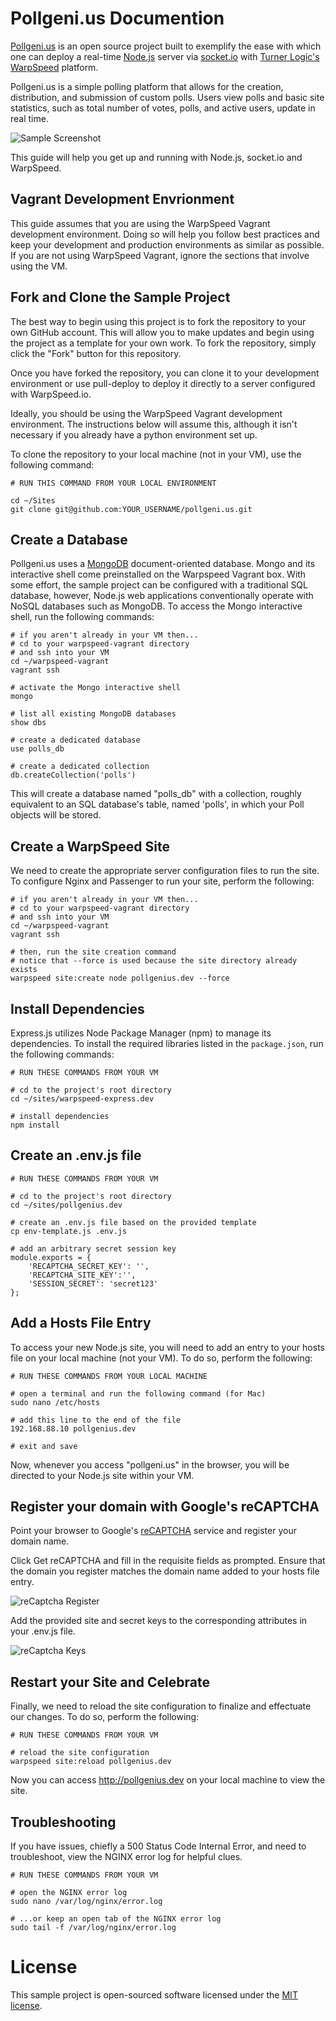# Pollgeni.us Documention
[Pollgeni.us](http://pollgeni.us) is an open source project built to exemplify the ease with which one can deploy a real-time [Node.js](https://nodejs.org/) server via [socket.io](http://socket.io/) with [Turner Logic's](http://tunerlogic.com) [WarpSpeed](https://warpspeed.io) platform.

Pollgeni.us is a simple polling platform that allows for the creation, distribution, and submission of custom polls. Users view polls and basic site statistics, such as total number of votes, polls, and active users, update in real time.

![Sample Screenshot](http://pollgeni.us/img/landing_page_screenshot.png)

This guide will help you get up and running with Node.js, socket.io and WarpSpeed.


## Vagrant Development Envrionment

This guide assumes that you are using the WarpSpeed Vagrant development environment. Doing so will help you follow best practices and keep your development and production environments as similar as possible. If you are not using WarpSpeed Vagrant, ignore the sections that involve using the VM.

## Fork and Clone the Sample Project
The best way to begin using this project is to fork the repository to your own GitHub account. This will allow you to make updates and begin using the project as a template for your own work. To fork the repository, simply click the "Fork" button for this repository.

Once you have forked the repository, you can clone it to your development environment or use pull-deploy to deploy it directly to a server configured with WarpSpeed.io.

Ideally, you should be using the WarpSpeed Vagrant development environment. The instructions below will assume this, although it isn't necessary if you already have a python environment set up.

To clone the repository to your local machine (not in your VM), use the following command:

```
# RUN THIS COMMAND FROM YOUR LOCAL ENVIRONMENT

cd ~/Sites
git clone git@github.com:YOUR_USERNAME/pollgeni.us.git
```

## Create a Database

Pollgeni.us uses a [MongoDB](https://www.mongodb.org/) document-oriented database. Mongo and its interactive shell come preinstalled on the Warpspeed Vagrant box. With some effort, the sample project can be configured with a traditional SQL database, however, Node.js web applications conventionally operate with NoSQL databases such as MongoDB. To access the Mongo interactive shell, run the following commands: 

```
# if you aren't already in your VM then...
# cd to your warpspeed-vagrant directory
# and ssh into your VM
cd ~/warpspeed-vagrant
vagrant ssh

# activate the Mongo interactive shell
mongo

# list all existing MongoDB databases
show dbs

# create a dedicated database
use polls_db

# create a dedicated collection
db.createCollection('polls')
```

This will create a database named "polls_db" with a collection, roughly equivalent to an SQL database's table, named 'polls', in which your Poll objects will be stored.

## Create a WarpSpeed Site

We need to create the appropriate server configuration files to run the site. To configure Nginx and Passenger to run your site, perform the following:

```
# if you aren't already in your VM then...
# cd to your warpspeed-vagrant directory
# and ssh into your VM
cd ~/warpspeed-vagrant
vagrant ssh

# then, run the site creation command
# notice that --force is used because the site directory already exists
warpspeed site:create node pollgenius.dev --force
```

## Install Dependencies

Express.js utilizes Node Package Manager (npm) to manage its dependencies. To install the required libraries listed in the `package.json`, run the following commands: 

```
# RUN THESE COMMANDS FROM YOUR VM

# cd to the project's root directory
cd ~/sites/warpspeed-express.dev

# install dependencies
npm install
```

## Create an .env.js file

```
# RUN THESE COMMANDS FROM YOUR VM

# cd to the project's root directory
cd ~/sites/pollgenius.dev

# create an .env.js file based on the provided template
cp env-template.js .env.js

# add an arbitrary secret session key
module.exports = {
	'RECAPTCHA_SECRET_KEY': '',
	'RECAPTCHA_SITE_KEY':'',
	'SESSION_SECRET': 'secret123'
};
```
## Add a Hosts File Entry

To access your new Node.js site, you will need to add an entry to your hosts file on your local machine (not your VM). To do so, perform the following:

```
# RUN THESE COMMANDS FROM YOUR LOCAL MACHINE

# open a terminal and run the following command (for Mac)
sudo nano /etc/hosts

# add this line to the end of the file
192.168.88.10 pollgenius.dev

# exit and save
```
Now, whenever you access "pollgeni.us" in the browser, you will be directed to your Node.js site within your VM.

## Register your domain with Google's reCAPTCHA
Point your browser to Google's [reCAPTCHA](https://www.google.com/recaptcha/intro/index.html) service and register your domain name.

Click Get reCAPTCHA and fill in the requisite fields as prompted. Ensure that the domain you register matches the domain name added to your hosts file entry.

![reCaptcha Register](http://pollgeni.us/img/register_domain_recaptcha.png)

Add the provided site and secret keys to the corresponding attributes in your .env.js file.

![reCaptcha Keys](http://pollgeni.us/img/recaptcha_keys.png)

## Restart your Site and Celebrate
Finally, we need to reload the site configuration to finalize and effectuate our changes. To do so, perform the following:

```
# RUN THESE COMMANDS FROM YOUR VM

# reload the site configuration
warpspeed site:reload pollgenius.dev
```

Now you can access http://pollgenius.dev on your local machine to view the site.

## Troubleshooting

If you have issues, chiefly a 500 Status Code Internal Error, and need to troubleshoot, view the NGINX error log for helpful clues.

```
# RUN THESE COMMANDS FROM YOUR VM

# open the NGINX error log
sudo nano /var/log/nginx/error.log

# ...or keep an open tab of the NGINX error log
sudo tail -f /var/log/nginx/error.log
```

# License
This sample project is open-sourced software licensed under the [MIT license](http://opensource.org/licenses/MIT).

